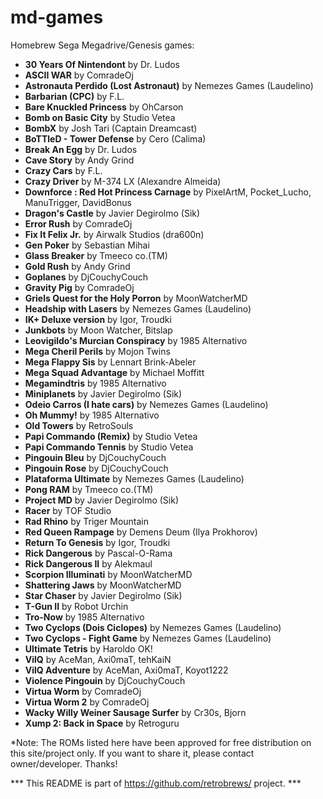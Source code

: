 # md-games
Homebrew Sega Megadrive/Genesis games:

 - <b>30 Years Of Nintendont</b> by Dr. Ludos
 - <b>ASCII WAR</b> by ComradeOj
 - <b>Astronauta Perdido (Lost Astronaut)</b> by Nemezes Games (Laudelino)
 - <b>Barbarian (CPC)</b> by F.L.
 - <b>Bare Knuckled Princess</b> by OhCarson
 - <b>Bomb on Basic City</b> by Studio Vetea
 - <b>BombX</b> by Josh Tari (Captain Dreamcast)
 - <b>BoTTleD - Tower Defense</b> by Cero (Calima)
 - <b>Break An Egg</b> by Dr. Ludos
 - <b>Cave Story</b> by Andy Grind
 - <b>Crazy Cars</b> by F.L.
 - <b>Crazy Driver</b> by M-374 LX (Alexandre Almeida)
 - <b>Downforce : Red Hot Princess Carnage</b> by PixelArtM, Pocket_Lucho, ManuTrigger, DavidBonus
 - <b>Dragon's Castle</b> by Javier Degirolmo (Sik)
 - <b>Error Rush</b> by ComradeOj
 - <b>Fix It Felix Jr.</b> by Airwalk Studios (dra600n)
 - <b>Gen Poker</b> by Sebastian Mihai
 - <b>Glass Breaker</b> by Tmeeco co.(TM)
 - <b>Gold Rush</b> by Andy Grind
 - <b>Goplanes</b> by DjCouchyCouch
 - <b>Gravity Pig</b> by ComradeOj
 - <b>Griels Quest for the Holy Porron</b> by MoonWatcherMD
 - <b>Headship with Lasers</b> by Nemezes Games (Laudelino)
 - <b>IK+ Deluxe version</b> by Igor, Troudki
 - <b>Junkbots</b> by Moon Watcher, Bitslap
 - <b>Leovigildo's Murcian Conspiracy</b> by 1985 Alternativo
 - <b>Mega Cheril Perils</b> by Mojon Twins
 - <b>Mega Flappy Sis</b> by Lennart Brink-Abeler
 - <b>Mega Squad Advantage</b> by Michael Moffitt
 - <b>Megamindtris</b> by 1985 Alternativo
 - <b>Miniplanets</b> by Javier Degirolmo (Sik)
 - <b>Odeio Carros (I hate cars)</b> by Nemezes Games (Laudelino)
 - <b>Oh Mummy!</b> by 1985 Alternativo
 - <b>Old Towers</b> by RetroSouls
 - <b>Papi Commando (Remix)</b> by Studio Vetea
 - <b>Papi Commando Tennis</b> by Studio Vetea
 - <b>Pingouin Bleu</b> by DjCouchyCouch
 - <b>Pingouin Rose</b> by DjCouchyCouch
 - <b>Plataforma Ultimate</b> by Nemezes Games (Laudelino)
 - <b>Pong RAM</b> by Tmeeco co.(TM)
 - <b>Project MD</b> by Javier Degirolmo (Sik)
 - <b>Racer</b> by TOF Studio
 - <b>Rad Rhino</b> by Triger Mountain
 - <b>Red Queen Rampage</b> by Demens Deum (Ilya Prokhorov)
 - <b>Return To Genesis</b> by Igor, Troudki
 - <b>Rick Dangerous</b> by Pascal-O-Rama
 - <b>Rick Dangerous II</b> by Alekmaul
 - <b>Scorpion Illuminati</b> by MoonWatcherMD
 - <b>Shattering Jaws</b> by MoonWatcherMD
 - <b>Star Chaser</b> by Javier Degirolmo (Sik)
 - <b>T-Gun II</b> by Robot Urchin
 - <b>Tro-Now</b> by 1985 Alternativo
 - <b>Two Cyclops (Dois Ciclopes)</b> by Nemezes Games (Laudelino)
 - <b>Two Cyclops - Fight Game</b> by Nemezes Games (Laudelino)
 - <b>Ultimate Tetris</b> by Haroldo OK!
 - <b>VilQ</b> by AceMan, Axi0maT, tehKaiN
 - <b>VilQ Adventure</b> by AceMan, Axi0maT, Koyot1222
 - <b>Violence Pingouin</b> by DjCouchyCouch
 - <b>Virtua Worm</b> by ComradeOj
 - <b>Virtua Worm 2</b> by ComradeOj
 - <b>Wacky Willy Weiner Sausage Surfer</b> by Cr30s, Bjorn
 - <b>Xump 2: Back in Space</b> by Retroguru

 
*Note: The ROMs listed here have been approved for free distribution on this site/project only. If you want to share it, please contact owner/developer. Thanks!

*** This README is part of https://github.com/retrobrews/ project. ***
 

